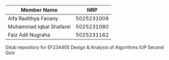 | Member Name | NRP |
| ------------- |:-------------:|
| Alfa Radithya Fanany      | 5025231008     |
| Muhammad Iqbal Shafarel      | 5025231080     |
| Faiz Adli Nugraha      | 5025231162     |

Gitub repository for EF234405 Design & Analysis of Algorithms IUP Second Quiz
